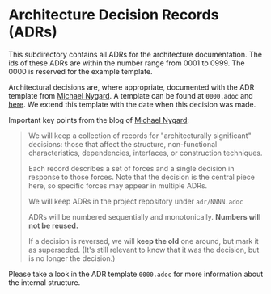 # Architecture Decision Records (ADRs)

This subdirectory contains all ADRs for the architecture documentation. The ids of these ADRs are within the number range from 0001 to 0999. The 0000 is reserved for the example template.

Architectural decisions are, where appropriate, documented with the ADR template from [Michael Nygard][nygard]. A template can be found at ```0000.adoc``` and [here][template]. We extend this template with the date when this decision was made.

Important key points from the blog of [Michael Nygard][nygard]:

> We will keep a collection of records for "architecturally significant" decisions: those that affect the structure, non-functional characteristics, dependencies, interfaces, or construction techniques.
>
> Each record describes a set of forces and a single decision in response to those forces. Note that the decision is the central piece here, so specific forces may appear in multiple ADRs.
>
> We will keep ADRs in the project repository under ```adr/NNNN.adoc```
>
> ADRs will be numbered sequentially and monotonically. **Numbers will not be reused.**
>
> If a decision is reversed, we will **keep the old** one around, but mark it as superseded. (It's still relevant to know that it was the decision, but is no longer the decision.)

Please take a look in the ADR template ```0000.adoc``` for more information about the internal structure.

[nygard]:       http://thinkrelevance.com/blog/2011/11/15/documenting-architecture-decisions
[template]:     https://github.com/joelparkerhenderson/architecture_decision_record/blob/master/adr_template_by_michael_nygard.md
